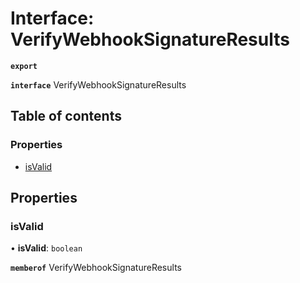 # Interface: VerifyWebhookSignatureResults

**`export`**

**`interface`** VerifyWebhookSignatureResults

## Table of contents

### Properties

- [isValid](VerifyWebhookSignatureResults.md#isvalid)

## Properties

### <a id="isvalid" name="isvalid"></a> isValid

• **isValid**: `boolean`

**`memberof`** VerifyWebhookSignatureResults
